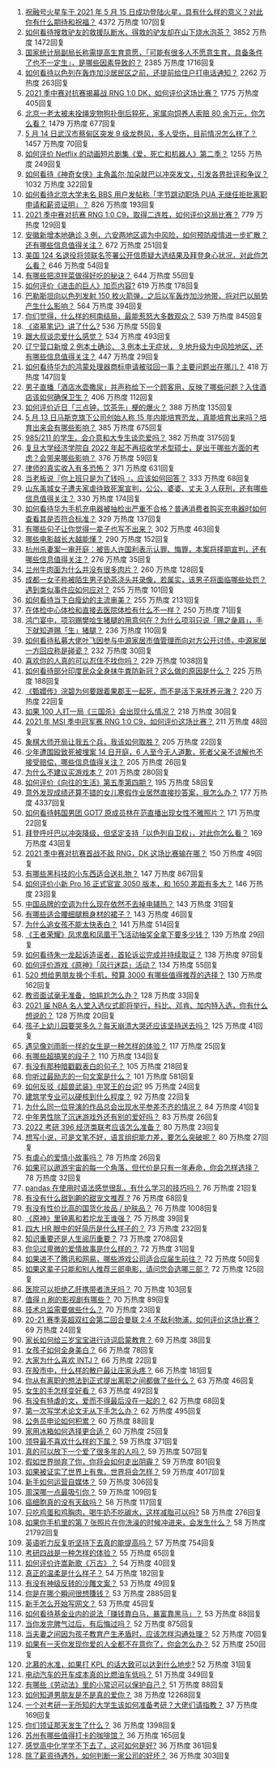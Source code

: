 1. [祝融号火星车于 2021 年 5 月 15 日成功登陆火星，具有什么样的意义？对此你有什么期待和祝福？](https://www.zhihu.com/question/459371819) 4372 万热度 107回复
1. [如何看待搜救驴友的救援队断水，得救的驴友却在山下烧水泡茶？](https://www.zhihu.com/question/459310609) 3852 万热度 1472回复
1. [国家统计局副局长称需提高生育意愿，「可能有很多人不愿意生育，具备条件了也不一定生」，是哪些因素导致的？](https://www.zhihu.com/question/459227388) 2385 万热度 1716回复
1. [如何看待以色列在轰炸加沙居民区之前，还提前给住户打电话通知？](https://www.zhihu.com/question/459381446) 2262 万热度 263回复
1. [2021 季中赛对抗赛揭幕战 RNG 1:0 DK，如何评价这场比赛？](https://www.zhihu.com/question/459459475) 1775 万热度 405回复
1. [北京一老太被未拴绳宠物狗扑倒后猝死，家属向饲养人索赔 80 余万元，你怎么看？](https://www.zhihu.com/question/459188941) 1479 万热度 677回复
1. [5 月 14 日武汉市蔡甸区突发 9 级龙卷风，多人受伤，目前情况怎么样了？](https://www.zhihu.com/question/459494123) 1457 万热度 70回复
1. [如何评价 Netflix 的动画短片剧集《爱，死亡和机器人》第二季？](https://www.zhihu.com/question/459134092) 1255 万热度 249回复
1. [如何看待《神奇女侠》主角盖尔·加朵就巴以冲突发文，引发各界批评和争议？](https://www.zhihu.com/question/459349054) 1032 万热度 322回复
1. [如何看待北京大学未名 BBS 用户发帖称「字节跳动职场 PUA 无继任拒批离职申请和薪资证明」？](https://www.zhihu.com/question/459317193) 826 万热度 193回复
1. [2021 季中赛对抗赛 RNG 1:0 C9，取得二连胜，如何评价这局比赛？](https://www.zhihu.com/question/459488940) 779 万热度 129回复
1. [安徽新增本地确诊 3 例，六安两地区调为中风险，如何预防疫情进一步扩散？还有哪些信息值得关注？](https://www.zhihu.com/question/459297033) 672 万热度 251回复
1. [美国 124 名退役将领联名签署公开信质疑大选结果及拜登身心状况，对此你怎么看？](https://www.zhihu.com/question/459466085) 646 万热度 54回复
1. [有哪些把凉拌菜做得好吃的秘诀？](https://www.zhihu.com/question/327948969) 644 万热度 55回复
1. [如何评价《进击的巨人》加页内容?](https://www.zhihu.com/question/458917406) 619 万热度 178回复
1. [巴勒斯坦向以色列发射 150 枚火箭弹，之后以军轰炸加沙地带，将对巴以局势产生什么影响？](https://www.zhihu.com/question/458956080) 564 万热度 394回复
1. [你们觉得，什么样的柯南结局，最能惹怒大多数观众？](https://www.zhihu.com/question/336378614) 539 万热度 845回复
1. [《盗墓笔记》讲了什么?](https://www.zhihu.com/question/32090742) 536 万热度 55回复
1. [跟大叔谈恋爱什么感觉？](https://www.zhihu.com/question/319597687) 534 万热度 493回复
1. [辽宁营口新增 2 例本土确诊、 3 例本土无症状， 9 地升级为中风险地区，还有哪些信息值得关注？](https://www.zhihu.com/question/459445245) 447 万热度 29回复
1. [如何看待华为的鸿蒙处理器商标申请被驳回一事？主要问题出在哪儿？](https://www.zhihu.com/question/459040169) 418 万热度 147回复
1. [男子直播「酒店水壶撒尿」并声称给下一个顾客用，反映了哪些问题？入住酒店该如何确保卫生？](https://www.zhihu.com/question/459371363) 406 万热度 112回复
1. [如何评价近日「三点钟，饮茶先」梗的爆火？](https://www.zhihu.com/question/459087204) 388 万热度 135回复
1. [5 月 13 日马斯克旗下公司创始人称 15 年内能培育恐龙，真能培育出来吗？培育出来会有哪些影响？](https://www.zhihu.com/question/459235882) 385 万热度 675回复
1. [985/211 的学生，会介意和大专生谈恋爱吗？](https://www.zhihu.com/question/55883779) 382 万热度 3175回复
1. [复旦大学经济学院自 2022 年起不再招收学术型硕士，是出于哪些方面的考虑？会带来哪些影响？](https://www.zhihu.com/question/458991146) 376 万热度 59回复
1. [律师的真实收入有多恐怖？](https://www.zhihu.com/question/360433896) 371 万热度 631回复
1. [当老板说『你上班只是为了钱吗 』，应该如何回答？](https://www.zhihu.com/question/459271480) 333 万热度 68回复
1. [山东禹城女子遭夫家虐待致死案宣判，公公、婆婆、丈夫 3 人获刑，还有哪些信息值得关注？](https://www.zhihu.com/question/459407000) 330 万热度 174回复
1. [如何看待华为手机充电器被抽检出严重不合格？普通消费者购买充电器时如何查看其是否符合标准？](https://www.zhihu.com/question/459365657) 329 万热度 137回复
1. [有哪些句子让你觉得一辈子也写不出来？](https://www.zhihu.com/question/452901323) 302 万热度 463回复
1. [哪些电影越长大越能懂？](https://www.zhihu.com/question/453278386) 290 万热度 152回复
1. [杭州杀妻案一审开庭：被告人许国利表示认罪、悔罪，本案将择期宣判，还有哪些信息值得关注？](https://www.zhihu.com/question/459379238) 276 万热度 35回复
1. [兰州牛肉面为什么并没有很多肉片？](https://www.zhihu.com/question/448755182) 260 万热度 128回复
1. [成都一女子称被陌生男子奶茶浇头并录像，若属实，该男子将面临哪些处罚？遇到类似事件应如何应对？](https://www.zhihu.com/question/459197699) 255 万热度 101回复
1. [如何看待当下白瘦幼的主流审美？](https://www.zhihu.com/question/63812554) 255 万热度 2131回复
1. [在体检中心体检和直接去医院体检有什么不一样？](https://www.zhihu.com/question/24536825) 250 万热度 71回复
1. [鸿门宴中，项羽赐樊哙生猪腿的用意何在？为什么项羽只说「赐之彘肩」，手下就知道赐「生」猪腿？](https://www.zhihu.com/question/19870339) 236 万热度 110回复
1. [如何看待私募大佬叶飞因参与中源家居市值管理而向对方公开讨债，中源家居一方回应称是碰瓷？](https://www.zhihu.com/question/459277738) 232 万热度 30回复
1. [喜欢你的人真的可以忍住不找你吗？](https://www.zhihu.com/question/433052807) 229 万热度 1038回复
1. [如何看待部分印度民众全身抹牛粪防新冠？这么做的原因是什么？](https://www.zhihu.com/question/459344479) 225 万热度 188回复
1. [《甄嬛传》浣碧为何要跟着果郡王一起死，而不是活下来抚养元澈？](https://www.zhihu.com/question/433789518) 220 万热度 22回复
1. [如果 100 人打一局《三国杀》会出现什么情况？](https://www.zhihu.com/question/458748936) 218 万热度 30回复
1. [2021 年 MSI 季中冠军赛 RNG 1:0 C9，如何评价这场比赛？](https://www.zhihu.com/question/459483381) 211 万热度 48回复
1. [象棋大师开局让我五个兵，我该如何取胜？](https://www.zhihu.com/question/458811041) 205 万热度 22回复
1. [少年遭围殴致死被埋案 14 日开庭，6 人至今无人道歉，死者父亲不谅解也不接受赔偿，哪些信息值得关注？](https://www.zhihu.com/question/459368723) 205 万热度 26回复
1. [为什么不建议买游戏本？](https://www.zhihu.com/question/406822764) 201 万热度 280回复
1. [如何评价《向往的生活》第五季第四期？](https://www.zhihu.com/question/458385376) 195 万热度 58回复
1. [意外发现成绩还算不错的女儿寒假作业居然直接抄答案，我怎么办？](https://www.zhihu.com/question/444223188) 177 万热度 4337回复
1. [如何看待韩国男团 GOT7 原成员林在范直播出现女性不雅照片？](https://www.zhihu.com/question/459375130) 171 万热度 22回复
1. [拜登呼吁巴以冲突降级，但坚定支持「以色列自卫权」，对此你怎么看？](https://www.zhihu.com/question/459392658) 169 万热度 43回复
1. [2021 季中赛对抗赛首战不敌 RNG，DK 这场比赛输在哪？](https://www.zhihu.com/question/459461021) 150 万热度 49回复
1. [有哪些黑科技的小东西适合送礼物？](https://www.zhihu.com/question/267703735) 147 万热度 867回复
1. [如何评价小新 Pro 16 正式官宣 3050 版本，和 1650 差距有多大？](https://www.zhihu.com/question/459174182) 146 万热度 23回复
1. [中国品牌的空调为什么现在依然不去掉电辅热？](https://www.zhihu.com/question/437041385) 143 万热度 31回复
1. [有哪些适合腰细腿粗身材的裙子？](https://www.zhihu.com/question/451854465) 143 万热度 46回复
1. [为什么追女孩不能太快表白？](https://www.zhihu.com/question/354110420) 141 万热度 514回复
1. [《王者荣耀》凤求凰和凤凰于飞活动抽奖全拿下要多少钱？](https://www.zhihu.com/question/434465290) 139 万热度 29回复
1. [如何看待朱一龙起诉造谣者，首轮诉讼完成并持续取证？](https://www.zhihu.com/question/459455006) 138 万热度 97回复
1. [如何评价游戏《原神》「风行迷踪」活动？](https://www.zhihu.com/question/459371771) 134 万热度 55回复
1. [520 想给男朋友换个手机，预算 3000 有哪些值得推荐的选择？](https://www.zhihu.com/question/458226493) 130 万热度 162回复
1. [教资面试毫无准备，怕尴尬怎么办？](https://www.zhihu.com/question/458928684) 128 万热度 33回复
1. [2021 届 NBA 名人堂入选仪式即将举行，科比、邓肯、加内特入选，你有什么想说的？](https://www.zhihu.com/question/459350210) 128 万热度 20回复
1. [孩子上幼儿园要哭多久？每天崩溃大哭还应该坚持送去吗？](https://www.zhihu.com/question/402790783) 125 万热度 41回复
1. [遇见像刘雨昕一样的女生是一种怎样的体验？](https://www.zhihu.com/question/458764364) 117 万热度 25回复
1. [有哪些超搞笑的段子？](https://www.zhihu.com/question/453066336) 110 万热度 134回复
1. [有没有那种暗戳戳表白的句子？](https://www.zhihu.com/question/300244719) 105 万热度 218回复
1. [你听过最励志的一句文案是什么？](https://www.zhihu.com/question/437716992) 101 万热度 581回复
1. [如何反驳《超兽武装》中冥王的台词?](https://www.zhihu.com/question/453809133) 95 万热度 24回复
1. [建筑学专业可以硬核到什么程度？](https://www.zhihu.com/question/448366335) 92 万热度 22回复
1. [为什么同一位导演的作品总会出现水平参差不齐的情况？](https://www.zhihu.com/question/457590938) 84 万热度 41回复
1. [中年男性除了沉迷游戏外还有别的爱好吗？](https://www.zhihu.com/question/459226864) 83 万热度 26回复
1. [2022 考研 396 经济类联考应该怎么准备？](https://www.zhihu.com/question/438333880) 80 万热度 23回复
1. [想写小说，可是文笔不好，语言组织能力差，要怎么突破呢？](https://www.zhihu.com/question/459065020) 80 万热度 27回复
1. [有虐心的爱情小故事吗？](https://www.zhihu.com/question/381394515) 78 万热度 26回复
1. [如果可以遨游宇宙的每一个角落，但代价是只有一年寿命，你会怎样选择？](https://www.zhihu.com/question/459343263) 78 万热度 32回复
1. [pandas 在使用时语法感觉很乱，有什么学习的技巧吗？](https://www.zhihu.com/question/289788451) 76 万热度 21回复
1. [有没有什么甜到齁的甜宠文推荐   ?](https://www.zhihu.com/question/362988648) 76 万热度 68回复
1. [有没有性价比高的国货化妆品 / 护肤品？](https://www.zhihu.com/question/299017653) 76 万热度 1008回复
1. [《原神》里钟离和若坨龙王谁强？](https://www.zhihu.com/question/455513453) 75 万热度 39回复
1. [四大 HR 眼中的好简历是什么样子的？](https://www.zhihu.com/question/270327306) 73 万热度 232回复
1. [知识重要还是人生阅历重要？](https://www.zhihu.com/question/401756432) 73 万热度 2708回复
1. [你见过卑微的爱情故事是什么样的？](https://www.zhihu.com/question/320245223) 72 万热度 31回复
1. [如果进不了腾讯和网易，哪些游戏公司适合应届生前往？](https://www.zhihu.com/question/51894980) 72 万热度 50回复
1. [如果这辈子只能和别人推荐三部电影，请问您会选哪三部？](https://www.zhihu.com/question/444313984) 72 万热度 125回复
1. [医院可以拒绝乙肝携带者洗牙吗？](https://www.zhihu.com/question/64913982) 70 万热度 103回复
1. [值得 n 刷的影视剧有哪些？](https://www.zhihu.com/question/452689050) 70 万热度 89回复
1. [技术总监需要做些什么？](https://www.zhihu.com/question/291798716) 70 万热度 23回复
1. [20-21 赛季英超双红会第二回合曼联 2:4 不敌利物浦，如何评价这场比赛？](https://www.zhihu.com/question/459329808) 69 万热度 24回复
1. [家长如何给三岁宝宝进行诗词启蒙教育？](https://www.zhihu.com/question/344219807) 69 万热度 38回复
1. [女孩子如何全身美白？](https://www.zhihu.com/question/28991460) 66 万热度 78回复
1. [大家为什么喜欢 INTJ？](https://www.zhihu.com/question/459270975) 66 万热度 22回复
1. [在股市中，什么样的散户最让庄家头疼？](https://www.zhihu.com/question/316561088) 66 万热度 181回复
1. [你从有离职的想法到正式提出离职之间都做了些什么？](https://www.zhihu.com/question/459123577) 63 万热度 46回复
1. [女生的手怎样变好看？](https://www.zhihu.com/question/32285684) 63 万热度 492回复
1. [有没有特虐的文，爱而不得最后没在一起的？](https://www.zhihu.com/question/440056937) 62 万热度 68回复
1. [第一次写学术论文无从下手怎么办？](https://www.zhihu.com/question/20829666) 62 万热度 495回复
1. [公务员申论如何积累？](https://www.zhihu.com/question/62703465) 60 万热度 88回复
1. [家用冰箱如何选择更合适？](https://www.zhihu.com/question/449486139) 60 万热度 25回复
1. [领导最不喜欢什么样的下属？](https://www.zhihu.com/question/401065430) 59 万热度 371回复
1. [真的可以放下一个爱了很多年的人吗？](https://www.zhihu.com/question/453855079) 59 万热度 507回复
1. [假如世界抛弃了你，你将会如何走出阴霾？](https://www.zhihu.com/question/454120128) 59 万热度 801回复
1. [如果被证实了世界上有鬼，世界将会怎样？](https://www.zhihu.com/question/405528524) 59 万热度 4017回复
1. [新手如何运营自媒体？](https://www.zhihu.com/question/323404884) 59 万热度 306回复
1. [周深哪一点最吸引你？](https://www.zhihu.com/question/453666454) 59 万热度 109回复
1. [癌细胞真的没有天敌吗？](https://www.zhihu.com/question/443608344) 58 万热度 117回复
1. [只吃鸡蛋和鸡胸肉，喝牛奶不吃碳水，这样减脂可以吗?](https://www.zhihu.com/question/419594552) 58 万热度 276回复
1. [如果你手机里的第 7 张照片在你洗澡的时候冲进来，会发生什么？](https://www.zhihu.com/question/405633395) 58 万热度 21792回复
1. [英语听力反复听坚持下去真的能提高吗？](https://www.zhihu.com/question/25869262) 57 万热度 754回复
1. [考研四战是一种怎样的体验？](https://www.zhihu.com/question/53757945) 55 万热度 65回复
1. [如何评价许嵩新歌《万古》？](https://www.zhihu.com/question/459309716) 54 万热度 40回复
1. [真正的温柔是什么样子？](https://www.zhihu.com/question/374915368) 54 万热度 182回复
1. [有没有神级反转的沙雕文案？](https://www.zhihu.com/question/452293238) 53 万热度 49回复
1. [你是在哪个瞬间很想賺钱？](https://www.zhihu.com/question/451973989) 53 万热度 2885回复
1. [新手怎么开始写网文？](https://www.zhihu.com/question/454846719) 53 万热度 45回复
1. [如何看待基金业内的说法「赚钱靠白马，暴富靠黑马」？](https://www.zhihu.com/question/458871834) 53 万热度 88回复
1. [当你发完脾气过后，有后悔过吗？](https://www.zhihu.com/question/450090677) 52 万热度 875回复
1. [当夫妻之间因为孩子教育产生矛盾时，应该怎样沟通处理？](https://www.zhihu.com/question/457762381) 52 万热度 70回复
1. [如果有一天你发现你爱的人全都不在意你了，你会怎么办？](https://www.zhihu.com/question/456409558) 52 万热度 250回复
1. [北慕的水准，如果打 KPL 的话大致可以达到什么地步?](https://www.zhihu.com/question/457025589) 52 万热度 31回复
1. [电动汽车的开车成本真的比燃油车低吗？](https://www.zhihu.com/question/423963353) 51 万热度 349回复
1. [有哪些《劳动法》里的小常识可以保护自己？](https://www.zhihu.com/question/322472303) 51 万热度 88回复
1. [如何知道男朋友是不是真的爱你？](https://www.zhihu.com/question/27369467) 38 万热度 12268回复
1. [一个对考研一无所知的大学生该如何准备考研？大佬们请指教？](https://www.zhihu.com/question/62653700) 37 万热度 169回复
1. [你们领证那天发生了什么？](https://www.zhihu.com/question/426768936) 36 万热度 1398回复
1. [苏州有哪些值得打卡的咖啡馆？](https://www.zhihu.com/question/458328146) 36 万热度 165回复
1. [感觉高中化学学不下去了，这可如何是好?](https://www.zhihu.com/question/412638701) 36 万热度 361回复
1. [除了薪资待遇外，如何判断一家公司的好坏？](https://www.zhihu.com/question/459372398) 36 万热度 303回复
